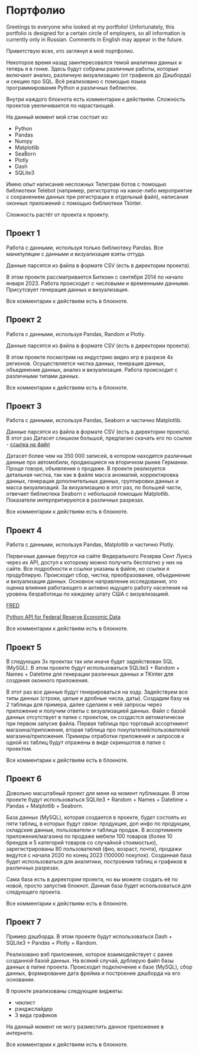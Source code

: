 # Портфолио

Greetings to everyone who looked at my portfolio! 
Unfortunately, this portfolio is designed for a certain circle of employers, so all information is currently only in Russian. Comments in English may appear in the future.

Приветствую всех, кто заглянул в моё портфолио.

Некоторое время назад заинтересовался темой аналитики данных и теперь я в гонке.
Здесь будут собраны различные работы, которые включают анализ, различную визуализацию (от графиков до Дэшборда) и секцию про SQL.
Всё реализовано с помощью языка программирования Python и различных библиотек.

Внутри каждого блокнота есть комментарии к действиям.
Сложность проектов увеличивается по нарастающей.

На данный момент мой стэк состоит из:
- Python
- Pandas
- Numpy
- Matplotlib
- SeaBorn
- Plotly
- Dash
- SQLite3

Имею опыт написания несложных Телеграм ботов с помощью библиотеки Telebot (например, регистратор на какое-либо мероприятие с сохранением данных при регистрации в отдельный файл), написания оконных приложений с помощью библиотеки Tkinter.

Сложность растёт от проекта к проекту.


## Проект 1

Работа с данными, используя только библиотеку Pandas.
Все манипуляции с данными и визуализация взяты оттуда.

Данные парсятся из файла в формате CSV (есть в директории проекта). 

В этом проекте рассматривается Биткоин с сентября 2014 по начало января 2023. Работа происходит с числовыми и временными данными.
Присутсвует генерация данных и визуализация.

Все комментарии к действиям есть в блокноте.


## Проект 2

Работа с данными, используя Pandas, Random и Plotly.

Данные парсятся из файла в формате CSV (есть в директории проекта). 

В этом проекте посмотрим на индустрию видео игр в разрезе 4х регионов.
Осуществляется чистка данных, генерация данных, объединение данных, анализ и визуализация. Работа происходит с различными типами данных.

Все комментарии к действиям есть в блокноте.



## Проект 3

Работа с данными, используя Pandas, Seaborn и частично Matplotlib.

Данные парсятся из файла в формате CSV (есть в директории проекта). 
В этот раз Датасет слишком большой, предлагаю скачать его по ссылке - [ссылка на файл](https://drive.google.com/file/d/1SKdjvP79gZw04JGghFxAHTkdpzk4s2t4/view)

Датасет более чем на 350 000 записей, в котором находятся различные данные про автомобили, продающиеся на вторичном рынке Германии. Проще говоря, объявления о продаже.
В проекте реализуется детальная чистка, так как в файле масса аномалий, корректировка данных, генерация дополнительных данных, группировки данных и масса визуализаций.
За визуализацию в этот раз, по большей части, отвечает библиотека Seaborn с небольшой помощью Matplotlib. Показатели интерпритируются в различных разрезах.

Все комментарии к действиям есть в блокноте.


## Проект 4

Работа с данными, используя Pandas, Matplotlib и частично Plotly.

Первичные данные берутся на сайте Федерального Резерва Сент Луиса через их API, доступ к которому можно получить бесплатно у них на сайте.
Все подробности и ссылки указаны в файле, но ссылки я продублирую.
Происходит сбор, чистка, преобразование, объединение и визуализация данных.
Основное направление исследования, это оценка влияния работающего и активно ищущего работу населения на уровень безработицы по каждому штату США с визуализацией.

[FRED](https://fred.stlouisfed.org/)

[Python API for Federal Reserve Economic Data](https://pypi.org/project/fredapi/)

Все комментарии к действиям есть в блокноте.


## Проект 5

В следующих 3х проектах так или иначе будет задействован SQL (MySQL).
В этом проекте будут использоваться SQLite3 + Random + Names + Datetime для генерации различных данных и TKinter для создания оконного приложения.

В этот раз все данные будут генерироваться на ходу. Задействуем все типы данных (строки, целые и дробные числа, даты).
Создадим базу на 2 таблицы для примера, далее сделаем к ней запросы через приложение и получим ответы с визуализацией данных.
Файл с базой данных отсутствует в папке с проектом, он создастся автоматически при первом запуске файла.
Первая таблица про торговый ассортимент магазина/приложения, вторая таблица про покупателей/пользователей магазина/приложения.
Примеры отработки приложения и запросов к одной из таблиц будут отражены в виде скриншотов в папке с проектом.

Все комментарии к действиям есть в блокноте.


## Проект 6

Довольно масштабный проект для меня на момент публикации.
В этом проекте будут использоваться SQLite3 + Random + Names + Datetime + Pandas + Matplotlib + Seaborn.

База данных (MySQL), которая создается в проекте, будет состоять из пяти таблиц, в которых будут связи: продукция, доп инфо по продукции, складские данные, пользователи и таблица продаж.
В ассортименте приложения/магазина по продаже мебели 100 товаров (более 10 брендов и 5 категорий товаров со случайной стоимостью), зарегистрированы 80 пользователей (фио, возраст, почта), продажи ведутся с начала 2020 по конец 2023 (100000 покупок).
Созданная база будет использоваться для аналитики, построения таблиц и графиков в различных разрезах.

Сама база есть в директории проекта, но вы можете создать её по новой, просто запустив блокнот.
Данная база будет использоваться для следующего проекта.

Все комментарии к действиям есть в блокноте.


## Проект 7

Пример дэшборда.
В этом проекте будут использоваться Dash + SQLite3 + Pandas + Plotly + Random.

Реализовано вэб приложение, которое взаимодействует с ранее созданной базой данных. На всякий случай, дублирую файл базы данных в папке проекта.
Происходит подключение к базе (MySQL), сбор данных, формирование дата фрейма и построение дэшборда на его основании.

В проекте реализованы следующие виджеты:
- чеклист
- рэнджслайдер
- 3 вида графиков

На данный момент не могу разместить данное приложение в интернете.

Все комментарии к действиям есть в блокноте.
